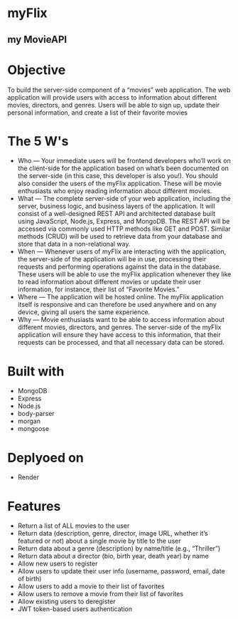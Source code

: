 # myFlix
## my MovieAPI

# Objective

To build the server-side component of a “movies” web application. The web application will provide users with access to information about different movies, directors, and genres. Users will be able to sign up, update their personal information, and create a list of their favorite movies

# The 5 W's

- Who — Your immediate users will be frontend developers who’ll work on the client-side for the application based on what’s been documented on the server-side (in this case, this developer is also you!). You should also consider the users of the myFlix application. These will be
movie enthusiasts who enjoy reading information about different movies.
- What — The complete server-side of your web application, including the server, business logic, and business layers of the application. It will consist of a well-designed REST API and architected database built using JavaScript, Node.js, Express, and MongoDB. The REST API will be accessed via commonly used HTTP methods like GET and POST. Similar methods (CRUD) will be used to retrieve data from your database and store that data in a non-relational way.
- When — Whenever users of myFlix are interacting with the application, the server-side of the application will be in use, processing their requests and performing operations against the data in the database. These users will be able to use the myFlix application whenever they like to read information about different movies or update their user information, for instance, their list of “Favorite Movies.”
- Where — The application will be hosted online. The myFlix application itself is responsive and can therefore be used anywhere and on any device, giving all users the same experience.
- Why — Movie enthusiasts want to be able to access information about different movies, directors, and genres. The server-side of the myFlix application will ensure they have access to this information, that their requests can be processed, and that all necessary data can be stored.

# Built with

- MongoDB
- Express
- Node.js
- body-parser
- morgan
- mongoose

# Deplyoed on 

- Render

# Features

- Return a list of ALL movies to the user
- Return data (description, genre, director, image URL, whether it’s featured or not) about a single movie by title to the user
- Return data about a genre (description) by name/title (e.g., “Thriller”)
- Return data about a director (bio, birth year, death year) by name
- Allow new users to register
- Allow users to update their user info (username, password, email, date of birth)
- Allow users to add a movie to their list of favorites
- Allow users to remove a movie from their list of favorites
- Allow existing users to deregister
- JWT token-based users authentication

